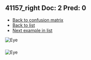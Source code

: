 ## 41157_right Doc: 2 Pred: 0
- [Back to confusion matrix](https://github.com/juliandewit/kaggle_retinopathy/blob/master/matrix.md)
- [Back to list](https://github.com/juliandewit/kaggle_retinopathy/blob/master/lists/20/list.md)
- [Next example in list](https://github.com/juliandewit/kaggle_retinopathy/blob/master/lists/20/41/41253_left.md)

![Eye](https://retinopaty.blob.core.windows.net/size1024/41157_right_2.jpeg)

### 

![Eye]()
